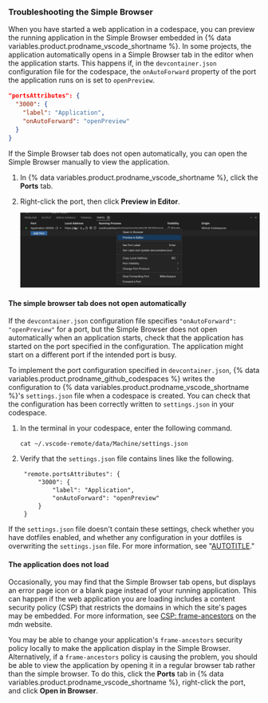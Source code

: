 ### Troubleshooting the Simple Browser

When you have started a web application in a codespace, you can preview the running application in the Simple Browser embedded in {% data variables.product.prodname_vscode_shortname %}. In some projects, the application automatically opens in a Simple Browser tab in the editor when the application starts. This happens if, in the `devcontainer.json` configuration file for the codespace, the `onAutoForward` property of the port the application runs on is set to `openPreview`.

```json
"portsAttributes": {
  "3000": {
    "label": "Application",
    "onAutoForward": "openPreview"
  }
}
```

If the Simple Browser tab does not open automatically, you can open the Simple Browser manually to view the application. 

1. In {% data variables.product.prodname_vscode_shortname %}, click the **Ports** tab.
1. Right-click the port, then click **Preview in Editor**.

   ![Screenshot of the VS Code Ports tab. The menu entry "Preview in Editor" is highlighted in a context menu](/assets/images/help/codespaces/preview-in-editor-vscode.png)

#### The simple browser tab does not open automatically

If the `devcontainer.json` configuration file specifies `"onAutoForward": "openPreview"` for a port, but the Simple Browser does not open automatically when an application starts, check that the application has started on the port specified in the configuration. The application might start on a different port if the intended port is busy.

To implement the port configuration specified in `devcontainer.json`, {% data variables.product.prodname_github_codespaces %} writes the configuration to {% data variables.product.prodname_vscode_shortname %}'s `settings.json` file when a codespace is created. You can check that the configuration has been correctly written to `settings.json` in your codespace.

1. In the terminal in your codespace, enter the following command.

   ```bash{:copy}
   cat ~/.vscode-remote/data/Machine/settings.json
   ```
1. Verify that the `settings.json` file contains lines like the following.

   ```
    "remote.portsAttributes": {
        "3000": {
            "label": "Application",
            "onAutoForward": "openPreview"
        }
    }
    ```
   
If the `settings.json` file doesn't contain these settings, check whether you have dotfiles enabled, and whether any configuration in your dotfiles is overwriting the `settings.json` file. For more information, see "[AUTOTITLE](/codespaces/customizing-your-codespace/personalizing-github-codespaces-for-your-account#dotfiles)."

#### The application does not load

Occasionally, you may find that the Simple Browser tab opens, but displays an error page icon or a blank page instead of your running application. This can happen if the web application you are loading includes a content security policy (CSP) that restricts the domains in which the site's pages may be embedded. For more information, see [CSP: frame-ancestors](https://developer.mozilla.org/en-US/docs/Web/HTTP/Headers/Content-Security-Policy/frame-ancestors) on the mdn website.

You may be able to change your application's `frame-ancestors` security policy locally to make the application display in the Simple Browser. Alternatively, if a `frame-ancestors` policy is causing the problem, you should be able to view the application by opening it in a regular browser tab rather than the simple browser. To do this, click the **Ports** tab in {% data variables.product.prodname_vscode_shortname %}, right-click the port, and click **Open in Browser**.
